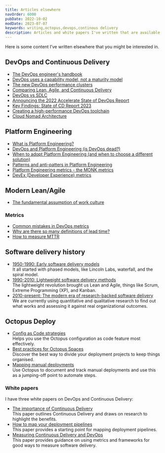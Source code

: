 ```yaml
---
title: Articles elsewhere
navOrder: 6000
pubDate: 2022-10-02
modDate: 2023-07-07
keywords: writing,octopus,devops,continous delivery
description: Articles and white papers I've written that are available elsewhere.
---
```


Here is some content I’ve written elsewhere that you might be interested in.

## DevOps and Continuous Delivery

- [The DevOps engineer's handbook](https://octopus.com/devops/)
- [DevOps uses a capability model, not a maturity model](https://octopus.com/blog/devops-uses-capability-not-maturity)
- [The new DevOps performance clusters](https://www.octopus.com/blog/new-devops-performance-clusters)
- [Comparing Lean, Agile, and Continuous Delivery](https://www.octopus.com/blog/lean-agile-continuous-delivery)
- [DevOps vs SDLC](https://www.octopus.com/blog/devops-versus-sdlc)
- [Announcing the 2022 Accelerate State of DevOps Report](https://octopus.com/blog/2022-state-of-devops-report)
- [Key Findings: State of CD Report 2023](https://cd.foundation/blog/2023/05/09/key-findings-state-of-cd-report-2023/)
- [Creating a high-performance DevOps toolchain](https://octopus.com/blog/high-performance-devops-toolchains)
- [Cloud Nomad Architecture](https://octopus.com/blog/cloud-nomad-architectures)

## Platform Engineering

- [What is Platform Engineering?](https://octopus.com/devops/platform-engineering/)
- [DevOps and Platform Engineering (is DevOps dead?)](https://www.octopus.com/blog/devops-platform-engineering)
- [When to adopt Platform Engineering (and when to choose a different solution)](https://octopus.com/devops/platform-engineering/when-to-adopt-platform-engineering/)
- [Patterns and anti-patters in Platform Engineering](https://octopus.com/devops/platform-engineering/patterns-anti-patterns/)
- [Platform Engineering metrics - the MONK metrics](https://octopus.com/devops/metrics/monk-metrics/)
- [DevEx (Developer Experience) metrics](https://octopus.com/devops/metrics/devex-metrics/)

## Modern Lean/Agile

- [The fundamental assumption of work culture](https://www.octopus.com/blog/key-assumption-work-culture)

### Metrics

- [Common mistakes in DevOps metrics](https://www.octopus.com/blog/common-mistakes-devops-metrics)
- [Why are there so many definitions of lead time?](https://octopus.com/blog/definitions-of-lead-time)
- [How to measure MTTR](https://octopus.com/blog/how-to-measure-mean-time-to-resolve)

## Software delivery history

- [1950-1990: Early software delivery models](https://octopus.com/devops/history/early-software-delivery-models/) \
  It all started with phased models, like Lincoln Labs, waterfall, and the spiral model.
- [1990-2010: Lightweight software delivery methods](https://octopus.com/devops/history/lightweight-software-delivery-methods/) \
  The lightweight revolution brought us Lean and Agile, things like Scrum, Extreme Programming (XP), and Kanban.
- [2010-present: The modern era of research-backed software delivery](https://octopus.com/devops/history/research-backed-software-delivery/) \
  We are currently using quantitative and qualitative research to find out what works and assessing it against real organizational outcomes.

## Octopus Deploy

- [Config as Code strategies](https://octopus.com/blog/config-as-code-strategies) \
  Helps you use the Octopus configuration as code feature most effectively.
- [Best practices for Octopus Spaces](https://octopus.com/blog/best-practices-spaces) \
  Discover the best way to divide your deployment projects to keep things organised.
- [Mapping manual deployments](https://octopus.com/blog/mapping-manual-deployments) \
  Use Octopus to document and track manual deployments and use this as a jumping-off point to automate steps.


### White papers

I have three white papers on DevOps and Continuous Delivery:

- [The importance of Continuous Delivery](https://octopus.com/whitepapers/lv-the-importance-of-continuous-delivery) \
  This paper outlines Continuous Delivery and draws on research to highlight the benefits.
- [How to map your deployment pipelines](https://octopus.com/whitepapers/lv-how-to-map-your-deployment-pipeline) \
  This paper provides a starting point for mapping deployment pipelines.
- [Measuring Continuous Delivery and DevOps](https://octopus.com/whitepapers/lv-measuring-continuous-delivery-and-devops) \
  This paper provides guidance on using metrics and frameworks for good ways to measure software delivery.

